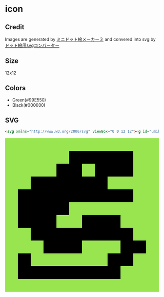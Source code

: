 # icon

## Credit

Images are generated by [ミニドット絵メーカー３](https://neutralx0.net/tools/dot3/) and convered into svg by [ドット絵用svgコンバーター](https://riqrique.invitro.work/svg_converter/)

## Size

12x12

## Colors

- Green(#99E550)
- Black(#000000)

## SVG

```html
<svg xmlns="http://www.w3.org/2000/svg" viewBox="0 0 12 12"><g id="umihico" fill-rule="evenodd"><path fill="#000000" fill-opacity="1" class="c0" d="M5,1h5v2h-2v1h2v1h-5v1h-1v1h2v-1h3v1h1v1h1v1h-1v1h-1v1h-8v-2h1v1h6v-1h1v-1h-3v1h-3v-1h-1v-1h-1v-3h1v-1h2v-1h1zM6,3h1v-1h-1z" /><path fill="#99e550" fill-opacity="1" class="c1" d="M0,0h12v12h-12zM6,2h1v1h-1zM8,3h2v-2h-5v1h-1v1h-2v1h-1v3h1v1h1v1h3v-1h3v1h-1v1h-6v-1h-1v2h8v-1h1v-1h1v-1h-1v-1h-1v-1h-3v1h-2v-1h1v-1h5v-1h-2z" /></g></svg>
```

<svg xmlns="http://www.w3.org/2000/svg" viewBox="0 0 12 12"><g id="umihico" fill-rule="evenodd"><path fill="#000000" fill-opacity="1" class="c0" d="M5,1h5v2h-2v1h2v1h-5v1h-1v1h2v-1h3v1h1v1h1v1h-1v1h-1v1h-8v-2h1v1h6v-1h1v-1h-3v1h-3v-1h-1v-1h-1v-3h1v-1h2v-1h1zM6,3h1v-1h-1z" /><path fill="#99e550" fill-opacity="1" class="c1" d="M0,0h12v12h-12zM6,2h1v1h-1zM8,3h2v-2h-5v1h-1v1h-2v1h-1v3h1v1h1v1h3v-1h3v1h-1v1h-6v-1h-1v2h8v-1h1v-1h1v-1h-1v-1h-1v-1h-3v1h-2v-1h1v-1h5v-1h-2z" /></g></svg>